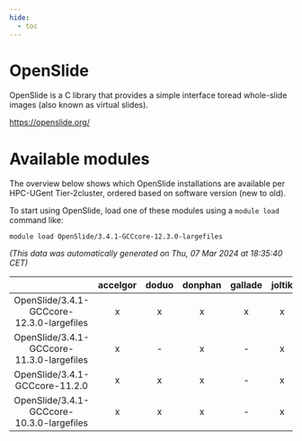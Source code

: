 ```yaml
---
hide:
  - toc
---
```


OpenSlide
=========


OpenSlide is a C library that provides a simple interface toread whole-slide images (also known as virtual slides).

https://openslide.org/
# Available modules


The overview below shows which OpenSlide installations are available per HPC-UGent Tier-2cluster, ordered based on software version (new to old).

To start using OpenSlide, load one of these modules using a `module load` command like:

```shell
module load OpenSlide/3.4.1-GCCcore-12.3.0-largefiles
```

*(This data was automatically generated on Thu, 07 Mar 2024 at 18:35:40 CET)*  

| |accelgor|doduo|donphan|gallade|joltik|skitty|
| :---: | :---: | :---: | :---: | :---: | :---: | :---: |
|OpenSlide/3.4.1-GCCcore-12.3.0-largefiles|x|x|x|x|x|x|
|OpenSlide/3.4.1-GCCcore-11.3.0-largefiles|x|-|x|-|x|-|
|OpenSlide/3.4.1-GCCcore-11.2.0|x|x|x|-|x|x|
|OpenSlide/3.4.1-GCCcore-10.3.0-largefiles|x|x|x|-|x|x|
